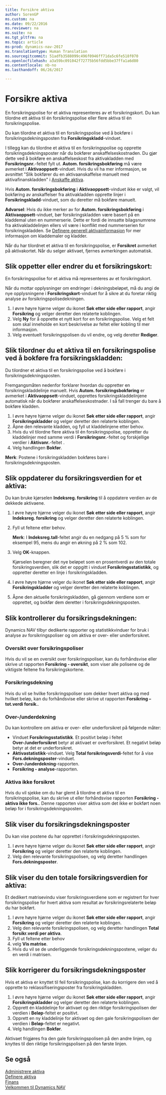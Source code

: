 ```yaml
---
title: Forsikre aktiva
author: SorenGP
ms.custom: na
ms.date: 09/22/2016
ms.reviewer: na
ms.suite: na
ms.tgt_pltfrm: na
ms.topic: article
ms-prod: dynamics-nav-2017
ms.translationtype: Human Translation
ms.sourcegitcommit: 51adfb3588099c496f0946ff71da5c6fe518f070
ms.openlocfilehash: a3a59bc091042f72775b56fdd5bbe37ffa1a6d80
ms.contentlocale: nb-no
ms.lasthandoff: 06/26/2017

---
```


# <a name="how-to-insure-fixed-assets"></a>Forsikre aktiva
En forsikringspolise for et aktiva representeres av et forsikringskort. Du kan tilordne ett aktiva til én forsikringspolise eller flere aktiva til én forsikringspolise.

Du kan tilordne et aktiva til en forsikringspolise ved å bokføre i forsikringsdekningsposten fra **Forsikringskladd**-vinduet.

I tillegg kan du tilordne et aktiva til en forsikringspolise og opprette forsikringsdekningsposter når du bokfører anskaffelseskostnaden. Du gjør dette ved å bokføre en anskaffelseskost fra aktivakladden med **Forsikringsnr.**-feltet fylt ut. **Autom. forsikringsbokføring** må være avmerket i **Aktivaoppsett**-vinduet. Hvis du vil ha mer informasjon, se avsnittet "Slik bokfører du en aktivaanskaffelse manuelt med aktivafinanskladden" i [Anskaffe aktiva](fa-how-acquire.md).

Hvis **Autom. forsikringsbokføring** i **Aktivaoppsett**-vinduet ikke er valgt, vil bokføring av anskaffelser fra aktivakladden opprette linjer i **Forsikringskladd**-vinduet, som du deretter må bokføre manuelt.

**Advarsel**: Hvis du ikke merker av for **Autom. forsikringsbokføring** i **Aktivaoppsett**-vinduet, bør forsikringskladden være basert på en kladdemal uten en nummerserie. Dette er fordi de innsatte bilagsnumrene fra aktivakladdelinjen ellers vil være i konflikt med nummerserien for forsikringskladden. Se [Definere generell aktivainformasjon](fa-how-setup-general.md) for mer informasjon om kladdemaler og kladder.

Når du har tilordnet et aktiva til en forsikringspolise, er **Forsikret** avmerket på aktivakortet. Når du selger aktivaet, fjernes avmerkingen automatisk.

## <a name="to-create-or-modify-an-insurance-card"></a>Slik oppetter eller endrer du et forsikringskort:
En forsikringspolise for et aktiva må representeres av et forsikringskort.

Når du mottar opplysninger om endringer i dekningsbeløpet, må du angi de nye opplysningene i **Forsikringskort**-vinduet for å sikre at du foretar riktig analyse av forsikringspolisedekningen.  

1. I øvre høyre hjørne velger du ikonet **Søk etter side eller rapport**, angir **Forsikring** og velger deretter den relaterte koblingen.
2. Velg **Ny** for å opprette et nytt kort for en forsikringspolise. Velg et felt som skal inneholde en kort beskrivelse av feltet eller kobling til mer informasjon.
3. Velg eventuelt forsikringspolisen du vil endre, og velg deretter **Rediger**.

## <a name="to-assign-a-fixed-asset-to-an-insurance-policy-by-posting-from-the-insurance-journal"></a>Slik tilordner du et aktiva til en forsikringspolise ved å bokføre fra forsikringskladden:
Du tilordner et aktiva til en forsikringspolise ved å bokføre i forsikringsdekningsposten.

Fremgangsmåten nedenfor forklarer hvordan du oppretter en forsikringskladdelinje manuelt. Hvis **Autom. forsikringsbokføring** er avmerket i **Aktivaoppsett**-vinduet, opprettes forsikringskladdelinjene automatisk når du bokfører anskaffelseskostnader. I så fall trenger du bare å bokføre kladden.

1. I øvre høyre hjørne velger du ikonet **Søk etter side eller rapport**, angir **Forsikringskladder** og velger deretter den relaterte koblingen.
2. Åpne den relevante kladden, og fyll ut kladdelinjene etter behov.
3. Hvis du vil tilordne flere aktiva til én forsikringspolise, oppretter du kladdelinjer med samme verdi i **Forsikringsnr.**-feltet og forskjellige verdier i **Aktivanr.**-feltet .
4. Velg handlingen **Bokfør**.

**Merk**: Postene i forsikringskladden bokføres bare i forsikringsdekningsposten.  

## <a name="to-update-the-insurance-value-of-a-fixed-asset"></a>Slik oppdaterer du forsikringsverdien for et aktiva:
Du kan bruke kjørselen **Indeksreg. forsikring** til å oppdatere verdien av de dekkede aktivaene.

1. I øvre høyre hjørne velger du ikonet **Søk etter side eller rapport**, angir **Indeksreg. forsikring** og velger deretter den relaterte koblingen.
2. Fyll ut feltene etter behov.

    **Merk**: I **Indeksreg.tall**-feltet angir du en nedgang på 5 % som for eksempel 95, mens du angir en økning på 2 % som 102.  
3.  Velg **OK**-knappen.  

    Kjørselen beregner det nye beløpet som en prosentverdi av den totale forsikringsverdien, slik det er oppgitt i vinduet **Forsikringsstatistikk**, og oppretter deretter en linje i forsikringskladden.  
4. I øvre høyre hjørne velger du ikonet **Søk etter side eller rapport**, angir **Forsikringskladder** og velger deretter den relaterte koblingen.
5. Åpne den aktuelle forsikringskladden, gå gjennom verdiene som er opprettet, og bokfør dem deretter i forsikringsdekningsposten.

## <a name="to-monitor-insurance-coverage"></a>Slik kontrollerer du forsikringsdekningen:
Dynamics NAV tilbyr dedikerte rapporter og statistikkvinduer for bruk i analyse av forsikringspoliser og om aktiva er over- eller underforsikret.

### <a name="overview-of-insurance-policies"></a>Oversikt over forsikringspoliser  
Hvis du vil se en oversikt over forsikringspoliser, kan du forhåndsvise eller skrive ut rapporten **Forsikring - oversikt**, som viser alle polisene og de viktigste feltene fra forsikringskortene.  

### <a name="insurance-coverage"></a>Forsikringsdekning
Hvis du vil se hvilke forsikringspoliser som dekker hvert aktiva og med hvilket beløp, kan du forhåndsvise eller skrive ut rapporten **Forsikring – tot.verdi forsik.**.

### <a name="overunder-coverage"></a>Over-/underdekning
Du kan kontrollere om aktiva er over- eller underforsikret på følgende måter:
- Vinduet **Forsikringsstatistikk**. Et positivt beløp i feltet **Over-/underforsikret** betyr at aktivaet er overforsikret. Et negativt beløp betyr at det er underforsikret.
- **Aktivastatistikk**-vinduet. Velg **Total forsikringsverdi**-feltet for å vise **Fors.dekningsposter**-vinduet.  
- **Over-/underdekning**-rapporten.  
- **Forsikring - analyse**-rapporten.

### <a name="uninsured-fixed-assets"></a>Aktiva ikke forsikret
Hvis du vil sjekke om du har glemt å tilordne et aktiva til en forsikringspolise, kan du skrive ut eller forhåndsvise rapporten **Forsikring - aktiva ikke fors.**. Denne rapporten viser aktiva som det ikke er bokført noen beløp for i forsikringsdekningsposten.

## <a name="to-view-insurance-coverage-ledger-entries"></a>Slik viser du forsikringsdekningsposter
Du kan vise postene du har opprettet i forsikringsdekningsposten.  

1. I øvre høyre hjørne velger du ikonet **Søk etter side eller rapport**, angir **Forsikring** og velger deretter den relaterte koblingen.  
2. Velg den relevante forsikringspolisen, og velg deretter handlingen **Fors.dekningsposter**.

## <a name="to-view-the-total-insurance-value-of-fixed-assets"></a>Slik viser du den totale forsikringsverdien for aktiva:
Et dedikert matrisevindu viser forsikringsverdiene som er registrert for hver forsikringspolise for hvert aktiva som resultat av forsikringsrelaterte beløp du har bokført.

1. I øvre høyre hjørne velger du ikonet **Søk etter side eller rapport**, angir **Forsikring** og velger deretter den relaterte koblingen.  
2. Velg den relevante forsikringspolisen, og velg deretter handlingen **Total forsikr.verdi per aktiva**.
3. Fyll ut feltene etter behov  
4. velg **Vis matrise**.  
5. Hvis du vil se de underliggende forsikringsdekningspostene, velger du en verdi i matrisen.

## <a name="to-correct-insurance-coverage-entries"></a>Slik korrigerer du forsikringsdekningsposter  
Hvis et aktiva er knyttet til feil forsikringspolise, kan du korrigere den ved å opprette to reklassifiseringsposter fra forsikringskladden.  

1. I øvre høyre hjørne velger du ikonet **Søk etter side eller rapport**, angir **Forsikringskladder** og velger deretter den relaterte koblingen.
2. Opprett én kladdelinje for aktivaet og den riktige forsikringspolisen der verdien i **Beløp**-feltet er positivt.
3. Opprett en ny kladdelinje for aktivaet og den gale forsikringspolisen der verdien i **Beløp**-feltet er negativt.  
4. Velg handlingen **Bokfør**.

Aktivaet frigjøres fra den gale forsikringspolisen på den andre linjen, og knyttes til den riktige forsikringspolisen på den første linjen.

## <a name="see-also"></a>Se også
[Administrere aktiva](fa-manage.md)  
[Definere aktiva](fa-setup.md)  
[Finans](finance-setup.md)  
[Velkommen til Dynamics NAV](across-get-started.md)

